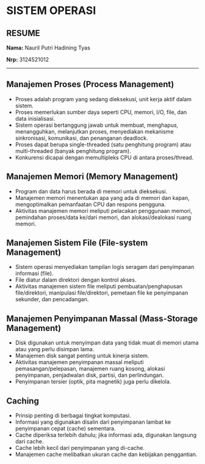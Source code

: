 # SISTEM OPERASI

## RESUME 

**Nama:** Nauril Putri Hadining Tyas

**Nrp:** 3124521012

---

## Manajemen Proses (Process Management)

* Proses adalah program yang sedang dieksekusi, unit kerja aktif dalam sistem.
* Proses memerlukan sumber daya seperti CPU, memori, I/O, file, dan data inisialisasi.
* Sistem operasi bertanggung jawab untuk membuat, menghapus, menangguhkan, melanjutkan proses, menyediakan mekanisme sinkronisasi, komunikasi, dan penanganan deadlock.
* Proses dapat berupa single-threaded (satu penghitung program) atau multi-threaded (banyak penghitung program).
* Konkurensi dicapai dengan memultipleks CPU di antara proses/thread.

## Manajemen Memori (Memory Management)

* Program dan data harus berada di memori untuk dieksekusi.
* Manajemen memori menentukan apa yang ada di memori dan kapan, mengoptimalkan pemanfaatan CPU dan respons pengguna.
* Aktivitas manajemen memori meliputi pelacakan penggunaan memori, pemindahan proses/data ke/dari memori, dan alokasi/dealokasi ruang memori.

## Manajemen Sistem File (File-system Management)

* Sistem operasi menyediakan tampilan logis seragam dari penyimpanan informasi (file).
* File diatur dalam direktori dengan kontrol akses.
* Aktivitas manajemen sistem file meliputi pembuatan/penghapusan file/direktori, manipulasi file/direktori, pemetaan file ke penyimpanan sekunder, dan pencadangan.

## Manajemen Penyimpanan Massal (Mass-Storage Management)

* Disk digunakan untuk menyimpan data yang tidak muat di memori utama atau yang perlu disimpan lama.
* Manajemen disk sangat penting untuk kinerja sistem.
* Aktivitas manajemen penyimpanan massal meliputi pemasangan/pelepasan, manajemen ruang kosong, alokasi penyimpanan, penjadwalan disk, partisi, dan perlindungan.
* Penyimpanan tersier (optik, pita magnetik) juga perlu dikelola.

## Caching

* Prinsip penting di berbagai tingkat komputasi.
* Informasi yang digunakan disalin dari penyimpanan lambat ke penyimpanan cepat (cache) sementara.
* Cache diperiksa terlebih dahulu; jika informasi ada, digunakan langsung dari cache.
* Cache lebih kecil dari penyimpanan yang di-cache.
* Manajemen cache melibatkan ukuran cache dan kebijakan penggantian.
